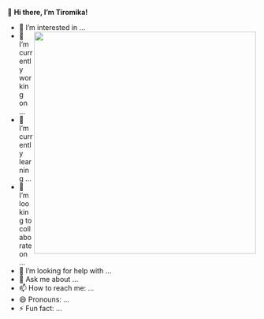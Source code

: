  👋 **Hi there, I’m Tiromika!**
- 👀 I’m interested in ...      <img src=https://user-images.githubusercontent.com/61499237/184676358-ef175e53-2564-454d-8e22-ac20a79a3692.gif align="right" height="450" width="450">
- 🔭 I’m currently working on …
- 🌱 I’m currently learning …
- 👯 I’m looking to collaborate on …
- 🤔 I’m looking for help with …
- 💬 Ask me about …
- 📫 How to reach me: …
- 😄 Pronouns: …
- ⚡ Fun fact: …
